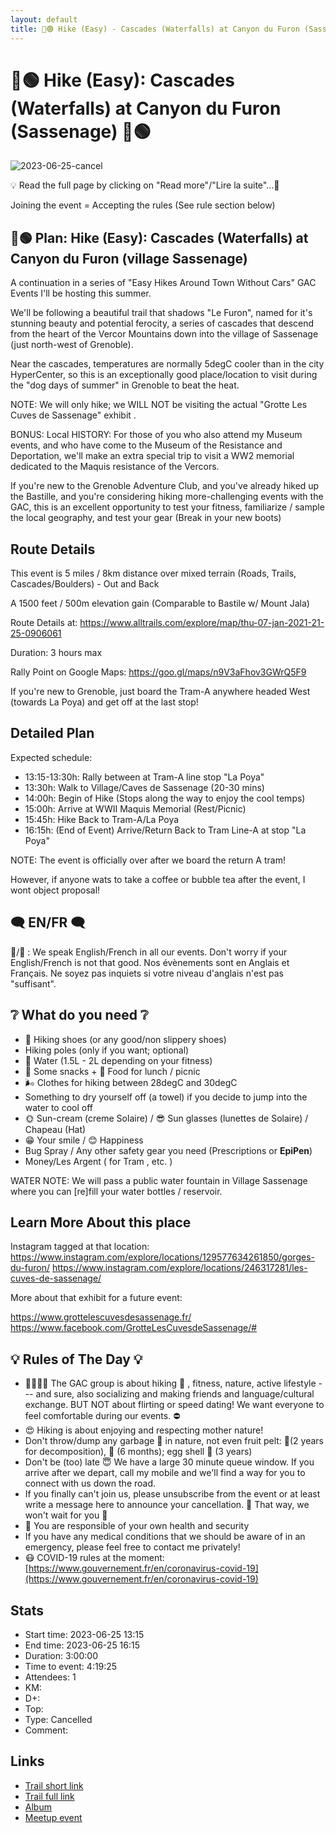```yaml
---
layout: default
title: 🥾🟢 Hike (Easy) - Cascades (Waterfalls) at Canyon du Furon (Sassenage) 🥾🟢
---
```


# 🥾🟢 Hike (Easy): Cascades (Waterfalls) at Canyon du Furon (Sassenage) 🥾🟢

![2023-06-25-cancel](../img/orig/2023-06-25-cancel.jpg)

💡 Read the full page by clicking on "Read more"/"Lire la suite"...💜

Joining the event = Accepting the rules (See rule section below)

##  🥾🟢 Plan: Hike (Easy): Cascades (Waterfalls) at Canyon du Furon (village Sassenage) 

A continuation in a series of "Easy Hikes Around Town Without Cars" GAC Events I'll be hosting this summer.

We'll be following a beautiful trail that shadows "Le Furon", named for it's stunning beauty and potential ferocity, a series of cascades that descend from the heart of the Vercor Mountains down into the village of Sassenage (just north-west of Grenoble).

Near the cascades, temperatures are normally 5degC cooler than in the city HyperCenter, so this is an exceptionally good place/location to visit during the "dog days of summer" in Grenoble to beat the heat.

NOTE: We will only hike; we WILL NOT be visiting the actual "Grotte Les Cuves de Sassenage" exhibit .

BONUS: Local HISTORY: For those of you who also attend my Museum events, and who have come to the Museum of the Resistance and Deportation, we'll make an extra special trip to visit a WW2 memorial dedicated to the Maquis resistance of the Vercors.

If you're new to the Grenoble Adventure Club, and you've already hiked up the Bastille, and you're considering hiking more-challenging events with the GAC, this is an excellent opportunity to test your fitness, familiarize / sample the local geography, and test your gear (Break in your new boots)

##  Route Details 

This event is 5 miles / 8km distance over mixed terrain (Roads, Trails, Cascades/Boulders) - Out and Back

A 1500 feet / 500m elevation gain (Comparable to Bastile w/ Mount Jala)

Route Details at: https://www.alltrails.com/explore/map/thu-07-jan-2021-21-25-0906061

Duration: 3 hours max

Rally Point on Google Maps: https://goo.gl/maps/n9V3aFhov3GWrQ5F9

If you're new to Grenoble, just board the Tram-A anywhere headed West (towards La Poya) and get off at the last stop!

##  Detailed Plan 

Expected schedule:

* 13:15-13:30h: Rally between at Tram-A line stop "La Poya"
* 13:30h: Walk to Village/Caves de Sassenage (20-30 mins)
* 14:00h: Begin of Hike (Stops along the way to enjoy the cool temps)
* 15:00h: Arrive at WWII Maquis Memorial (Rest/Picnic)
* 15:45h: Hike Back to Tram-A/La Poya
* 16:15h: (End of Event) Arrive/Return Back to Tram Line-A at stop "La Poya"

NOTE: The event is officially over after we board the return A tram!

However, if anyone wats to take a coffee or bubble tea after the event, I wont object proposal!

##  🗨️ EN/FR 🗨️ 

🦅/🐓 : We speak English/French in all our events. Don't worry if your English/French is not that good. Nos évènements sont en Anglais et Français. Ne soyez pas inquiets si votre niveau d'anglais n'est pas "suffisant".

##  ❔ What do you need ❔ 

* 🥾 Hiking shoes (or any good/non slippery shoes)
* Hiking poles (only if you want; optional)
* 🧃 Water (1.5L - 2L depending on your fitness)
* 🍫 Some snacks + 🥗 Food for lunch / picnic
* 🌬 Clothes for hiking between 28degC and 30degC
* Something to dry yourself off (a towel) if you decide to jump into the water to cool off
* 🌞 Sun-cream (creme Solaire) / 😎 Sun glasses (lunettes de Solaire) / Chapeau (Hat)
* 😁 Your smile / 😊 Happiness
* Bug Spray / Any other safety gear you need (Prescriptions or **EpiPen**)
* Money/Les Argent ( for Tram , etc. )

WATER NOTE: We will pass a public water fountain in Village Sassenage where you can [re]fill your water bottles / reservoir.

##  Learn More About this place 

Instagram tagged at that location:
https://www.instagram.com/explore/locations/129577634261850/gorges-du-furon/
https://www.instagram.com/explore/locations/246317281/les-cuves-de-sassenage/

More about that exhibit for a future event:

https://www.grottelescuvesdesassenage.fr/
https://www.facebook.com/GrotteLesCuvesdeSassenage/#

##  💡 Rules of The Day 💡 

* 🚶‍♀️🚶‍♂️ The GAC group is about hiking 🥾 , fitness, nature, active lifestyle --- and sure, also socializing and making friends and language/cultural exchange. BUT NOT about flirting or speed dating! We want everyone to feel comfortable during our events. ⛔
* 😍 Hiking is about enjoying and respecting mother nature!
* Don't throw/dump any garbage 🚮 in nature, not even fruit pelt: 🍌(2 years for decomposition), 🍊 (6 months); egg shell 🥚 (3 years)
* Don't be (too) late 😇 We have a large 30 minute queue window. If you arrive after we depart, call my mobile and we'll find a way for you to connect with us down the road.
* If you finally can't join us, please unsubscribe from the event or at least write a message here to announce your cancellation. 💜 That way, we won't wait for you 💜
* 💟 You are responsible of your own health and security
* If you have any medical conditions that we should be aware of in an emergency, please feel free to contact me privately!
* 😷 COVID-19 rules at the moment: [https://www.gouvernement.fr/en/coronavirus-covid-19](https://www.gouvernement.fr/en/coronavirus-covid-19)

## Stats

- Start time: 2023-06-25 13:15
- End time: 2023-06-25 16:15
- Duration: 3:00:00
- Time to event: 4:19:25
- Attendees: 1
- KM: 
- D+: 
- Top: 
- Type: Cancelled
- Comment: 

## Links

- [Trail short link]()
- [Trail full link]()
- [Album](https://binnette.github.io/GacImg2023/)
- [Meetup event](https://www.meetup.com/grenoble-adventure-club-english-french/events/294404184/)
